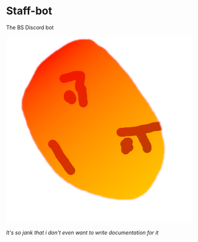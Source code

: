 # Staff-bot
The BS Discord bot

![title](/StaffbotIco.png)

*It's so jank that i don't even want to write documentation for it*